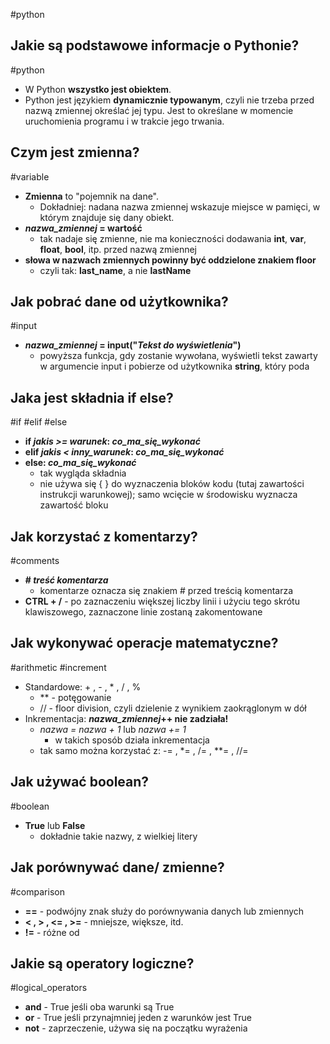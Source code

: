 #python
## Jakie są podstawowe informacje o Pythonie?
#python 
- W Python **wszystko jest obiektem**.
- Python jest językiem **dynamicznie typowanym**, czyli nie trzeba przed nazwą zmiennej określać jej typu. Jest to określane w momencie uruchomienia programu i w trakcie jego trwania.

## Czym jest zmienna?
#variable
- **Zmienna** to "pojemnik na dane".
	- Dokładniej: nadana nazwa zmiennej wskazuje miejsce w pamięci, w którym znajduje się dany obiekt.
- ***nazwa_zmiennej* = wartość**
	- tak nadaje się zmienne, nie ma konieczności dodawania **int**, **var**, **float**, **bool**, itp. przed nazwą zmiennej
- **słowa w nazwach zmiennych powinny być oddzielone znakiem floor**
	- czyli tak: **last_name**, a nie **lastName**

## Jak pobrać dane od użytkownika?
#input
- ***nazwa_zmiennej* = input("*Tekst do wyświetlenia*")**
	- powyższa funkcja, gdy zostanie wywołana, wyświetli tekst zawarty w argumencie input i pobierze od użytkownika **string**, który poda

## Jaka jest składnia if else?
#if #elif #else
- **if *jakis >= warunek*: *co_ma_się_wykonać***
- **elif *jakis < inny_warunek*: *co_ma_się_wykonać***
- **else: *co_ma_się_wykonać***
	- tak wygląda składnia
	- nie używa się { } do wyznaczenia bloków kodu (tutaj zawartości instrukcji warunkowej); samo wcięcie w środowisku wyznacza zawartość bloku

## Jak korzystać z komentarzy?
#comments
- **# *treść komentarza***
	- komentarze oznacza się znakiem # przed treścią komentarza
- **CTRL + /** - po zaznaczeniu większej liczby linii i użyciu tego skrótu klawiszowego, zaznaczone linie zostaną zakomentowane

## Jak wykonywać operacje matematyczne?
#arithmetic #increment
- Standardowe: + , - , \* , / , %
	- \*\* - potęgowanie
	- // - floor division, czyli dzielenie z wynikiem zaokrąglonym w dół
- Inkrementacja: ***nazwa_zmiennej*++ nie zadziała!**
	- *nazwa = nazwa + 1* lub *nazwa += 1*
		- w takich sposób działa inkrementacja
	- tak samo można korzystać z: -= , \*= , /= , \*\*= , //=

## Jak używać boolean?
#boolean
- **True** lub **False**
	- dokładnie takie nazwy, z wielkiej litery

## Jak porównywać dane/ zmienne?
#comparison
- **\==** - podwójny znak służy do porównywania danych lub zmiennych
- **< , > , <= , >=** - mniejsze, większe, itd.
- **!=** - różne od

## Jakie są operatory logiczne?
#logical_operators
- **and** - True jeśli oba warunki są True
- **or** - True jeśli przynajmniej jeden z warunków jest True
- **not** - zaprzeczenie, używa się na początku wyrażenia